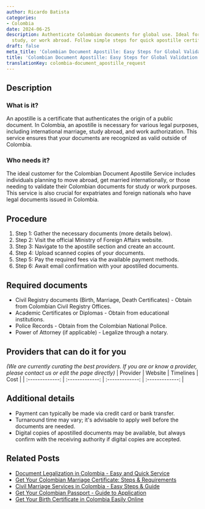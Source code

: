 ```yaml
---
author: Ricardo Batista
categories:
- Colombia
date: 2024-06-25
description: Authenticate Colombian documents for global use. Ideal for marriage,
  study, or work abroad. Follow simple steps for quick apostille certification.
draft: false
meta_title: 'Colombian Document Apostille: Easy Steps for Global Validation'
title: 'Colombian Document Apostille: Easy Steps for Global Validation'
translationKey: colombia-document_apostille_request
---
```



## Description
### What is it?
An apostille is a certificate that authenticates the origin of a public document. In Colombia, an apostille is necessary for various legal purposes, including international marriage, study abroad, and work authorization. This service ensures that your documents are recognized as valid outside of Colombia.

### Who needs it?
The ideal customer for the Colombian Document Apostille Service includes individuals planning to move abroad, get married internationally, or those needing to validate their Colombian documents for study or work purposes. This service is also crucial for expatriates and foreign nationals who have legal documents issued in Colombia.

## Procedure

1. Step 1: Gather the necessary documents (more details below).
2. Step 2: Visit the official Ministry of Foreign Affairs website.
3. Step 3: Navigate to the apostille section and create an account.
4. Step 4: Upload scanned copies of your documents.
5. Step 5: Pay the required fees via the available payment methods.
6. Step 6: Await email confirmation with your apostilled documents.


## Required documents

- Civil Registry documents (Birth, Marriage, Death Certificates) - Obtain from Colombian Civil Registry Offices.
- Academic Certificates or Diplomas - Obtain from educational institutions.
- Police Records - Obtain from the Colombian National Police.
- Power of Attorney (if applicable) - Legalize through a notary.


## Providers that can do it for you
_(We are currently curating the best providers. If you are or know a provider, please contact us or edit the page directly)_
| Provider        |     Website     |     Timelines    |       Cost      |
| :-------------: | :-------------: |  :-------------: | :-------------: |

## Additional details

- Payment can typically be made via credit card or bank transfer.
- Turnaround time may vary; it's advisable to apply well before the documents are needed.
- Digital copies of apostilled documents may be available, but always confirm with the receiving authority if digital copies are accepted.




## Related Posts

- [Document Legalization in Colombia - Easy and Quick Service](https://tramitit.com/guides/colombia/document_legalization_certificate/)
- [Get Your Colombian Marriage Certificate: Steps & Requirements](https://tramitit.com/guides/colombia/marriage_certificate/)
- [Civil Marriage Services in Colombia - Easy Steps & Guide](https://tramitit.com/guides/colombia/civil_marriage/)
- [Get Your Colombian Passport - Guide to Application](https://tramitit.com/guides/colombia/colombian_passport/)
- [Get Your Birth Certificate in Colombia Easily Online](https://tramitit.com/guides/colombia/birth_certificate/)